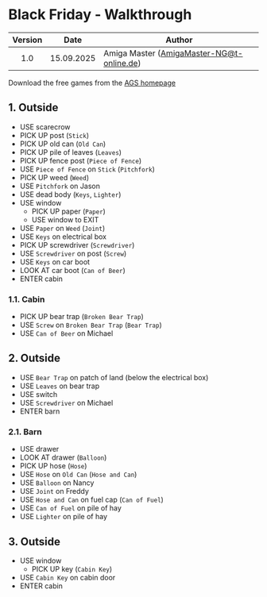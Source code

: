 # Black Friday - Walkthrough

| Version | Date       | Author                                    |
|:-------:|------------|-------------------------------------------|
|   1.0   | 15.09.2025 | Amiga Master (AmigaMaster-NG@t-online.de) |

Download the free games from the [AGS homepage](https://www.adventuregamestudio.co.uk/play/game/2304)

## 1. Outside

- USE scarecrow
- PICK UP post (`Stick`)
- PICK UP old can (`Old Can`)
- PICK UP pile of leaves (`Leaves`)
- PICK UP fence post (`Piece of Fence`)
- USE `Piece of Fence` on `Stick` (`Pitchfork`)
- PICK UP weed (`Weed`)
- USE `Pitchfork` on Jason
- USE dead body (`Keys`, `Lighter`)
- USE window
  - PICK UP paper (`Paper`)
  - USE window to EXIT
- USE `Paper` on `Weed` (`Joint`)
- USE `Keys` on electrical box
- PICK UP screwdriver (`Screwdriver`)
- USE `Screwdriver` on post (`Screw`)
- USE `Keys` on car boot
- LOOK AT car boot (`Can of Beer`)
- ENTER cabin

### 1.1. Cabin

- PICK UP bear trap (`Broken Bear Trap`)
- USE `Screw` on `Broken Bear Trap` (`Bear Trap`)
- USE `Can of Beer` on Michael

## 2. Outside

- USE `Bear Trap` on patch of land (below the electrical box)
- USE `Leaves` on bear trap
- USE switch
- USE `Screwdriver` on Michael
- ENTER barn

### 2.1. Barn

- USE drawer
- LOOK AT drawer (`Balloon`)
- PICK UP hose (`Hose`)
- USE `Hose` on `Old Can` (`Hose and Can`)
- USE `Balloon` on Nancy
- USE `Joint` on Freddy
- USE `Hose and Can` on fuel cap (`Can of Fuel`)
- USE `Can of Fuel` on pile of hay
- USE `Lighter` on pile of hay

## 3. Outside

- USE window
  - PICK UP key (`Cabin Key`)
- USE `Cabin Key` on cabin door
- ENTER cabin
